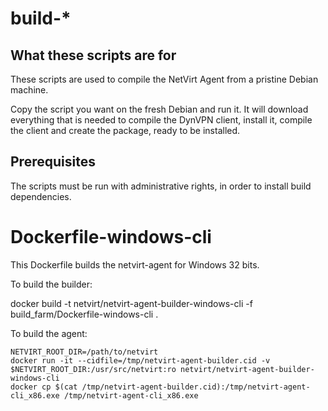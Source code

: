 # build-*

## What these scripts are for

These scripts are used to compile the NetVirt Agent from a pristine Debian machine.

Copy the script you want on the fresh Debian and run it. It will download
everything that is needed to compile the DynVPN client, install it, compile the
client and create the package, ready to be installed.

## Prerequisites

The scripts must be run with administrative rights, in order to install build
dependencies.


# Dockerfile-windows-cli

This Dockerfile builds the netvirt-agent for Windows 32 bits.

To build the builder:

  docker build -t netvirt/netvirt-agent-builder-windows-cli -f build_farm/Dockerfile-windows-cli .

To build the agent:

```
NETVIRT_ROOT_DIR=/path/to/netvirt
docker run -it --cidfile=/tmp/netvirt-agent-builder.cid -v $NETVIRT_ROOT_DIR:/usr/src/netvirt:ro netvirt/netvirt-agent-builder-windows-cli
docker cp $(cat /tmp/netvirt-agent-builder.cid):/tmp/netvirt-agent-cli_x86.exe /tmp/netvirt-agent-cli_x86.exe
```

